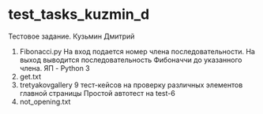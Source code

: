# test_tasks_kuzmin_d
Тестовое задание. Кузьмин Дмитрий

1. Fibonacci.py
  На вход подается номер члена последовательности. На выход выводится последовательность Фибоначчи до указанного члена. ЯП - Python 3
2. get.txt
3. tretyakovgallery
  9 тест-кейсов на проверку различных элементов главной страницы
  Простой автотест на test-6
4. not_opening.txt
